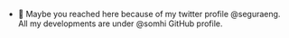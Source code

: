 - 👋 Maybe you reached here because of my twitter profile @seguraeng. All my developments are under @somhi GitHub profile.

<!---
seguraeng/seguraeng is a ✨ special ✨ repository because its `README.md` (this file) appears on your GitHub profile.
You can click the Preview link to take a look at your changes.
--->
